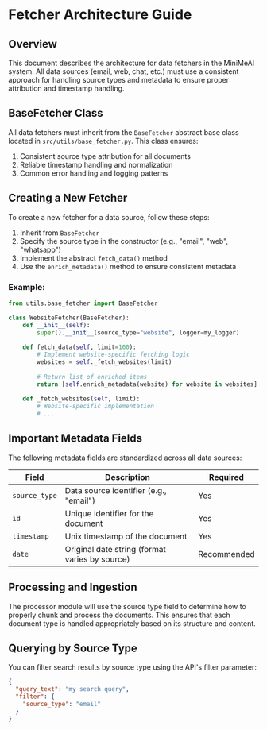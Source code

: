 # Fetcher Architecture Guide

## Overview

This document describes the architecture for data fetchers in the MiniMeAI system. All data sources (email, web, chat, etc.) must use a consistent approach for handling source types and metadata to ensure proper attribution and timestamp handling.

## BaseFetcher Class

All data fetchers must inherit from the `BaseFetcher` abstract base class located in `src/utils/base_fetcher.py`. This class ensures:

1. Consistent source type attribution for all documents
2. Reliable timestamp handling and normalization
3. Common error handling and logging patterns

## Creating a New Fetcher

To create a new fetcher for a data source, follow these steps:

1. Inherit from `BaseFetcher`
2. Specify the source type in the constructor (e.g., "email", "web", "whatsapp")
3. Implement the abstract `fetch_data()` method
4. Use the `enrich_metadata()` method to ensure consistent metadata

### Example:

```python
from utils.base_fetcher import BaseFetcher

class WebsiteFetcher(BaseFetcher):
    def __init__(self):
        super().__init__(source_type="website", logger=my_logger)
        
    def fetch_data(self, limit=100):
        # Implement website-specific fetching logic
        websites = self._fetch_websites(limit)
        
        # Return list of enriched items
        return [self.enrich_metadata(website) for website in websites]
        
    def _fetch_websites(self, limit):
        # Website-specific implementation
        # ...
```

## Important Metadata Fields

The following metadata fields are standardized across all data sources:

| Field | Description | Required |
|-------|-------------|----------|
| `source_type` | Data source identifier (e.g., "email") | Yes |
| `id` | Unique identifier for the document | Yes |
| `timestamp` | Unix timestamp of the document | Yes |
| `date` | Original date string (format varies by source) | Recommended |

## Processing and Ingestion

The processor module will use the source type field to determine how to properly chunk and process the documents. This ensures that each document type is handled appropriately based on its structure and content.

## Querying by Source Type

You can filter search results by source type using the API's filter parameter:

```json
{
  "query_text": "my search query",
  "filter": {
    "source_type": "email"
  }
}
``` 
